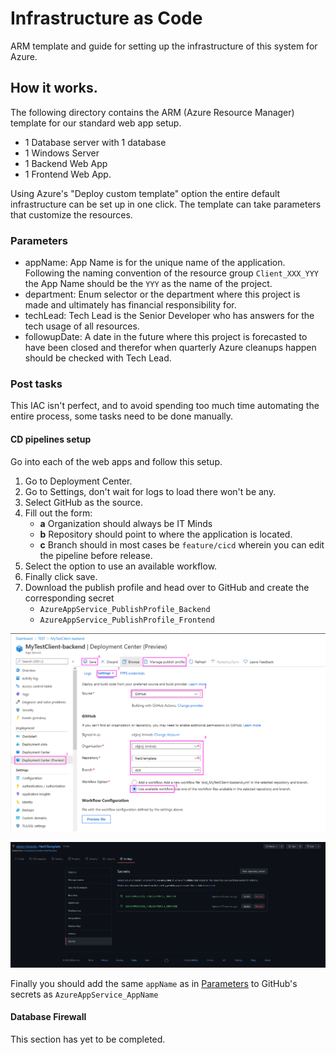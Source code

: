 # Infrastructure as Code

ARM template and guide for setting up the infrastructure of this system for Azure.

## How it works.

The following directory contains the ARM (Azure Resource Manager) template for our standard web app setup.

- 1 Database server with 1 database
- 1 Windows Server
- 1 Backend Web App
- 1 Frontend Web App.

Using Azure's "Deploy custom template" option the entire default infrastructure can be set up in one click.
The template can take parameters that customize the resources.

### Parameters

- appName:
  App Name is for the unique name of the application. Following the naming convention of the resource group
  `Client_XXX_YYY` the App Name should be the `YYY` as the name of the project.
- department:
  Enum selector or the department where this project is made and ultimately has financial responsibility for.
- techLead:
  Tech Lead is the Senior Developer who has answers for the tech usage of all resources.
- followupDate:
  A date in the future where this project is forecasted to have been closed and therefor when quarterly
  Azure cleanups happen should be checked with Tech Lead.

### Post tasks

This IAC isn't perfect, and to avoid spending too much time automating the entire process, some tasks need to be done manually.

#### CD pipelines setup

Go into each of the web apps and follow this setup.

1. Go to Deployment Center.
2. Go to Settings, don't wait for logs to load there won't be any.
3. Select GitHub as the source.
4. Fill out the form:
   - **a** Organization should always be IT Minds
   - **b** Repository should point to where the application is located.
   - **c** Branch should in most cases be `feature/cicd` wherein you can edit the pipeline before release.
5. Select the option to use an available workflow.
6. Finally click save.
7. Download the publish profile and head over to GitHub and create the corresponding secret
   - `AzureAppService_PublishProfile_Backend`
   - `AzureAppService_PublishProfile_Frontend`

![azure-cd-setup](./images/azure-cd-setup.png)

![github-secrets](./images/github-secrets.png)

Finally you should add the same `appName` as in [Parameters](###Parameters) to GitHub's secrets as
`AzureAppService_AppName`

#### Database Firewall

This section has yet to be completed.

<!-- ! this is disabled unless source is public -->

<!-- ### Quick deploy

Clicking this button will put you straight into the deployment flow of the IAC. -->

<!-- [![Deploy to Azure](https://aka.ms/deploytoazurebutton)](https://portal.azure.com/#create/Microsoft.Template/uri/https%3A%2F%2Fraw.githubusercontent.com%2Fobjmj-itminds%2FNet5Template%2Fcicd%2Fiac%2Fazure-template.json%3Ftoken%3DAEHVEXGEEYXFI2SY6BLFTOS75DFAE) -->
